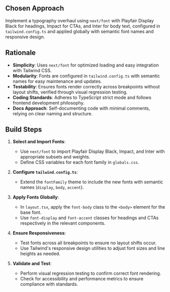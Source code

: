 ## Chosen Approach
Implement a typography overhaul using `next/font` with Playfair Display Black for headings, Impact for CTAs, and Inter for body text, configured in `tailwind.config.ts` and applied globally with semantic font names and responsive design.

## Rationale
- **Simplicity**: Uses `next/font` for optimized loading and easy integration with Tailwind CSS.
- **Modularity**: Fonts are configured in `tailwind.config.ts` with semantic names for easy maintenance and updates.
- **Testability**: Ensures fonts render correctly across breakpoints without layout shifts, verified through visual regression testing.
- **Coding Standards**: Adheres to TypeScript strict mode and follows frontend development philosophy.
- **Docs Approach**: Self-documenting code with minimal comments, relying on clear naming and structure.

## Build Steps
1. **Select and Import Fonts**:
   - Use `next/font` to import Playfair Display Black, Impact, and Inter with appropriate subsets and weights.
   - Define CSS variables for each font family in `globals.css`.

2. **Configure `tailwind.config.ts`**:
   - Extend the `fontFamily` theme to include the new fonts with semantic names (`display`, `body`, `accent`).

3. **Apply Fonts Globally**:
   - In `layout.tsx`, apply the `font-body` class to the `<body>` element for the base font.
   - Use `font-display` and `font-accent` classes for headings and CTAs respectively in the relevant components.

4. **Ensure Responsiveness**:
   - Test fonts across all breakpoints to ensure no layout shifts occur.
   - Use Tailwind's responsive design utilities to adjust font sizes and line heights as needed.

5. **Validate and Test**:
   - Perform visual regression testing to confirm correct font rendering.
   - Check for accessibility and performance metrics to ensure compliance with standards.